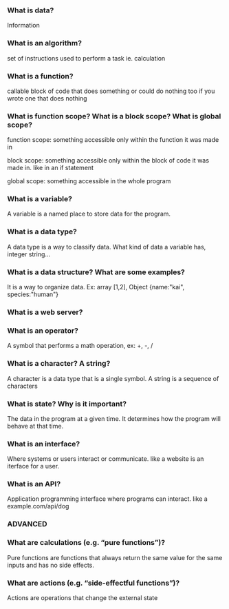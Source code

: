 
### What is data?
Information
### What is an algorithm?
set of instructions used to perform a task ie. calculation
### What is a function?

callable block of code that does something or could do nothing too if you wrote one that does nothing

### What is function scope? What is a block scope? What is global scope?

function scope: something accessible only within the function it was made in

block scope: something accessible only within the block of code it was made in. like in an if statement

global scope: something accessible in the whole program

### What is a variable?

A variable is a named place to store data for the program.

### What is a data type?

A data type is a way to classify data. What kind of data a variable has, integer string...

### What is a data structure? What are some examples?

It is a way to organize data. Ex: array [1,2], Object {name:"kai", species:"human"}

### What is a web server?


### What is an operator?

A symbol that performs a math operation, ex: +, -, /

### What is a character? A string?

A character is a data type that is a single symbol. A string is a sequence of characters

### What is state? Why is it important?

The data in the program at a given time. It determines how the program will behave at that time.

### What is an interface?

Where systems or users interact or communicate. like a website is an iterface for a user.
### What is an API?
Application programming interface where programs can interact. like a example.com/api/dog

### ADVANCED

### What are calculations (e.g. “pure functions”)?

Pure functions are functions that always return the same value for the same inputs and has no side effects. 

### What are actions (e.g. “side-effectful functions”)?

Actions are operations that change the external state